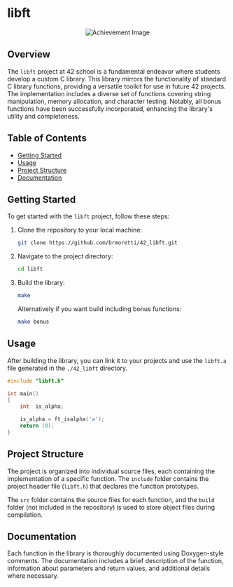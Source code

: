 # libft
<p align="center">
  <img src="https://game.42sp.org.br/static/assets/achievements/libftm.png" alt="Achievement Image"><br>
</p>

## Overview

The `libft` project at 42 school is a fundamental endeavor where students develop a custom C library. This library mirrors the functionality of standard C library functions, providing a versatile toolkit for use in future 42 projects. The implementation includes a diverse set of functions covering string manipulation, memory allocation, and character testing. Notably, all bonus functions have been successfully incorporated, enhancing the library's utility and completeness.

## Table of Contents

- [Getting Started](#getting-started)
- [Usage](#usage)
- [Project Structure](#project-structure)
- [Documentation](#documentation)

## Getting Started

To get started with the `libft` project, follow these steps:

1. Clone the repository to your local machine:

    ```bash
    git clone https://github.com/brmoretti/42_libft.git
    ```

2. Navigate to the project directory:

    ```bash
    cd libft
    ```

3. Build the library:

    ```bash
    make
    ```
    Alternatively if you want build including bonus functions:
    ```bash
    make bonus
    ```

## Usage

After building the library, you can link it to your projects and use the `libft.a` file generated in the `./42_libft` directory.

```c
#include "libft.h"

int main()
{
    int  is_alpha;

    is_alpha = ft_isalpha('a');
    return (0);
}
```

## Project Structure

The project is organized into individual source files, each containing the implementation of a specific function. The `include` folder contains the project header file (`libft.h`) that declares the function prototypes.

The `src` folder contains the source files for each function, and the `build` folder (not included in the repository) is used to store object files during compilation.

## Documentation

Each function in the library is thoroughly documented using Doxygen-style comments. The documentation includes a brief description of the function, information about parameters and return values, and additional details where necessary.

